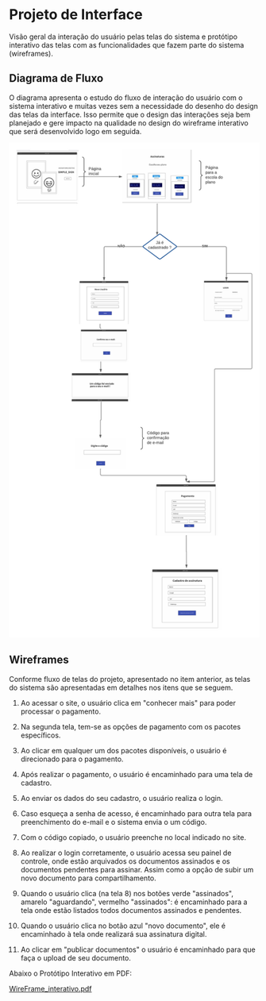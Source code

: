 
# Projeto de Interface


Visão geral da interação do usuário pelas telas do sistema e protótipo interativo das telas com as funcionalidades que fazem parte do sistema (wireframes).



## Diagrama de Fluxo

O diagrama apresenta o estudo do fluxo de interação do usuário com o sistema interativo e  muitas vezes sem a necessidade do desenho do design das telas da interface. Isso permite que o design das interações seja bem planejado e gere impacto na qualidade no design do wireframe interativo que será desenvolvido logo em seguida.

![Diagrama de Fluxo](img/simplesignFluxo.png)



## Wireframes

Conforme fluxo de telas do projeto, apresentado no item anterior, as telas do sistema são apresentadas em detalhes nos itens que se seguem. 


1. Ao acessar o site, o usuário clica em "conhecer mais" para poder processar o pagamento.



3. Na segunda tela, tem-se as opções de pagamento com os pacotes específicos. 
4. Ao clicar em qualquer um dos pacotes disponíveis, o usuário é direcionado para o pagamento.
5. Após realizar o pagamento, o usuário é encaminhado para uma tela de cadastro.
6. Ao enviar os dados do seu cadastro, o usuário realiza o login.
7. Caso esqueça a senha de acesso, é encaminhado para outra tela para preenchimento do e-mail e o sistema envia o um código. 
8. Com o código copiado, o usuário preenche no local indicado no site.
9. Ao realizar o login corretamente, o usuário acessa seu painel de controle, onde estão arquivados os documentos assinados e os documentos pendentes para assinar. Assim como a opção de subir um novo documento para compartilhamento.
10. Quando o usuário clica (na tela 8) nos botões verde "assinados", amarelo "aguardando", vermelho "assinados": é encaminhado para a tela onde estão listados todos documentos assinados e pendentes.
11. Quando o usuário clica no botão azul "novo documento", ele é encaminhado à tela onde realizará sua assinatura digital.
12. Ao clicar em "publicar documentos" o usuário é encaminhado para que faça o upload de seu documento.

Abaixo o Protótipo Interativo em PDF:

[WireFrame_interativo.pdf](https://github.com/ICEI-PUC-Minas-PMV-ADS/pmv-ads-2022-1-e2-proj-int-t5-Simple_Sign/files/8427663/WireFrame_interativo.pdf)


